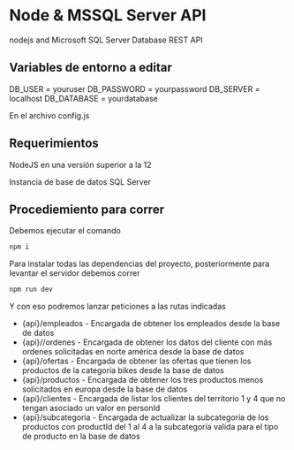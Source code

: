 # Node & MSSQL Server API
nodejs and Microsoft SQL Server Database REST API

## Variables de entorno a editar

DB_USER = youruser
DB_PASSWORD = yourpassword
DB_SERVER = localhost
DB_DATABASE = yourdatabase

En el archivo config.js

## Requerimientos

NodeJS en una versión superior a la 12

Instancia de base de datos SQL Server

## Procediemiento para correr

Debemos ejecutar el comando 

```bash
npm i 
```

Para instalar todas las dependencias del proyecto, posteriormente para levantar el servidor debemos correr

```bash
npm run dev
```

Y con eso podremos lanzar peticiones a las rutas indicadas

- {api}/empleados - Encargada de obtener los empleados desde la base de datos
- {api}//ordenes - Encargada de obtener los datos del cliente con más ordenes solicitadas en norte américa desde la base de datos
- {api}/ofertas - Encargada de obtener las ofertas que tienen los productos de la categoría bikes desde la base de datos
- {api}/productos - Encargada de obtener los tres productos menos solicitados en europa desde la base de datos
- {api}/clientes - Encargada de listar los clientes del territorio 1 y 4 que no tengan asociado un valor en personId
- {api}/subcategoria - Encargada de actualizar la subcategoría de los productos con productId del 1 al 4 a la subcategoría valida para el tipo de producto en la base de datos
